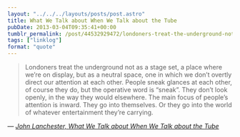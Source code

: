 ```yaml
---
layout: "../../../layouts/posts/post.astro"
title: What We Talk about When We Talk about the Tube
pubDate: 2013-03-04T09:35:41+00:00
tumblr_permalink: /post/44532929472/londoners-treat-the-underground-not-as-a-stage
tags: ["linklog"]
format: "quote"
---
```


> Londoners treat the underground not as a stage set, a place where we&rsquo;re on display, but as a neutral space, one in which we don&rsquo;t overtly direct our attention at each other. People sneak glances at each other, of course they do, but the operative word is &ldquo;sneak&rdquo;. They don&rsquo;t look openly, in the way they would elsewhere. The main focus of people&rsquo;s attention is inward. They go into themselves. Or they go into the world of whatever entertainment they&rsquo;re carrying.

— <cite>[John Lanchester, _What We Talk about When We Talk about the Tube_](https://www.goodreads.com/book/show/17356880-what-we-talk-about-when-we-talk-about-the-tube)</cite>
